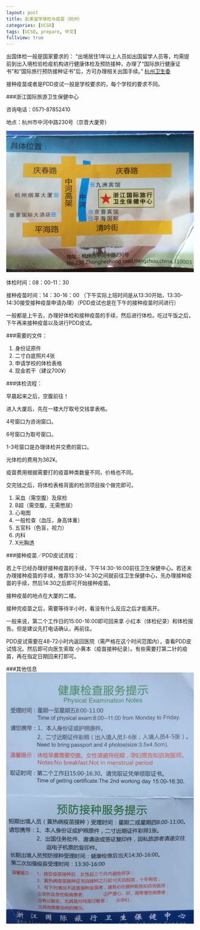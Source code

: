 ```yaml
---
layout: post
title: 赴美留学体检与疫苗（杭州）
categories: [UCSD]
tags: [UCSD, prepare, 中文]
fullview: true
---
```

出国体检一般是国家要求的：
“出境居住1年以上人员如出国留学人员等，均需提前到出入境检验检疫机构进行健康体检及预防接种，办理了“国际旅行健康证书”和“国际旅行预防接种证书”后，方可办理相关出国手续。” [杭州卫生委](http://www.hzws.gov.cn/site/show.asp?id=14130)

接种疫苗或者是PDD皮试一般是学校要求的，每个学校的要求不同。


###浙江国际旅游卫生保健中心

咨询电话：0571-87852410

地点：杭州市中河中路230号（京晋大厦旁）

![](../images/tjdz.jpg)


体检时间：08：00-11：30

接种疫苗时间：14：30-16：00
（下午实际上班时间是从13:30开始，13:30-14:30接受接种疫苗申请办理）（PDD皮试也是在下午的接种疫苗时间进行）

一般都是上午去，办理好体检和接种疫苗的手续，然后进行体检。吃过午饭之后，下午再来接种疫苗以及进行PDD皮试。

###需要的文件：

1. 身份证原件
2. 二寸白底照片4张
3. 申请学校的体检表格
4. 现金若干（建议700¥）

###体检流程：

早晨起来之后，空腹前往！

进入大厦后，先在一楼大厅取号交钱拿表格。

4号窗口为咨询窗口。

6号窗口为取号窗口。

1-3号窗口是办理体检并交费的窗口。

光体检的费用为362¥。

疫苗费用根据需要打的疫苗种类数量不同，价格也不同。

交完钱之后，将体检表格背面的检测项目挨个做完即可。

1. 采血（需空腹）及尿检
2. B超（需空腹，无需憋尿）
3. 心电图
4. 一般检查（血压，身高体重）
5. 五官科（色盲，视力）
6. 内科
7. X光胸透


###接种疫苗／PDD皮试流程：

若上午已经办理好接种疫苗的手续，下午14:30-16:00前往卫生保健中心。若还未办理接种疫苗的手续，推荐13:30-14:30之间就前往卫生保健中心，先办理接种疫苗的手续，然后14:30之后即可开始接种疫苗。

接种疫苗的地点在大厦的二楼。

接种完疫苗之后，需要等待半小时，看没有什么反应之后才能离开。

一般来说，第二个工作日的15:00-16:00即可回来拿 小红本（体检纪录）和体检报告。但是建议先打电话确认，再前往。

PDD皮试需要在48-72小时内返回医院（需严格在这个时间范围内），查看PDD皮试情况。然后即可向医生索取 小黄本（疫苗接种纪录）。有些需要打第二针的疫苗，再在指定日期回来打即可。


###其他信息
![](../images/tjxx.jpg)